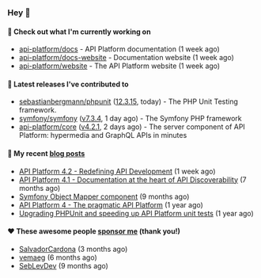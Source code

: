 ### Hey 👋

#### 👷 Check out what I'm currently working on

- [api-platform/docs](https://github.com/api-platform/docs) - API Platform documentation (1 week ago)
- [api-platform/docs-website](https://github.com/api-platform/docs-website) - Documentation website (1 week ago)
- [api-platform/website](https://github.com/api-platform/website) - The API Platform website (1 week ago)

#### 🔭 Latest releases I've contributed to

- [sebastianbergmann/phpunit](https://github.com/sebastianbergmann/phpunit) ([12.3.15](https://github.com/sebastianbergmann/phpunit/releases/tag/12.3.15), today) - The PHP Unit Testing framework.
- [symfony/symfony](https://github.com/symfony/symfony) ([v7.3.4](https://github.com/symfony/symfony/releases/tag/v7.3.4), 1 day ago) - The Symfony PHP framework
- [api-platform/core](https://github.com/api-platform/core) ([v4.2.1](https://github.com/api-platform/core/releases/tag/v4.2.1), 2 days ago) - The server component of API Platform: hypermedia and GraphQL APIs in minutes

#### 📜 My recent [blog posts](https://soyuka.me)

- [API Platform 4.2 - Redefining API Development](https://soyuka.me/api-platform-4-2-redefining-api-development/) (1 week ago)
- [API Platform 4.1 - Documentation at the heart of API Discoverability](https://soyuka.me/api-platform-4-1-documentation-heart-api-discoverability/) (7 months ago)
- [Symfony Object Mapper component](https://soyuka.me/symfony-object-mapper-component/) (9 months ago)
- [API Platform 4 - The pragmatic API Platform](https://soyuka.me/api-platform-4-the-pragmatic-api-platform/) (1 year ago)
- [Upgrading PHPUnit and speeding up API Platform unit tests](https://soyuka.me/upgrading-phpunit-and-speeding-up-api-platform-unit-tests/) (1 year ago)

#### ❤️ These awesome people [sponsor me](https://github.com/sponsors/soyuka) (thank you!)

- [SalvadorCardona](https://github.com/SalvadorCardona) (3 months ago)
- [vemaeg](https://github.com/vemaeg) (6 months ago)
- [SebLevDev](https://github.com/SebLevDev) (9 months ago)
